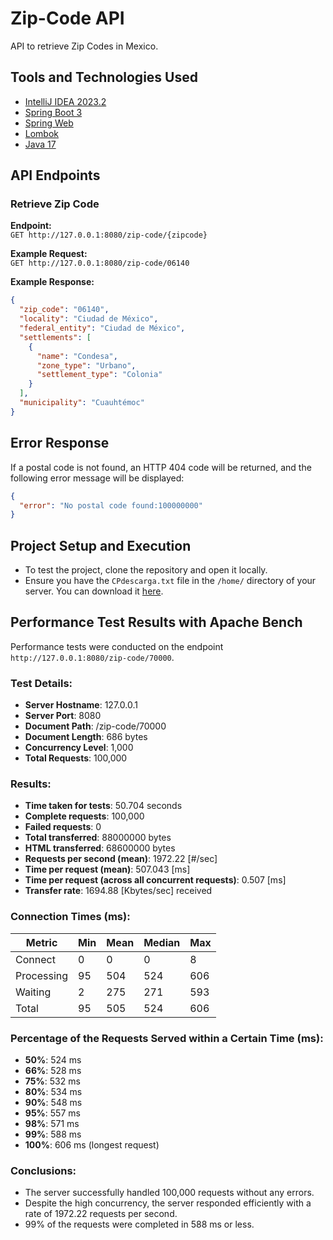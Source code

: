 # Zip-Code API
API to retrieve Zip Codes in Mexico.

## Tools and Technologies Used
- [IntelliJ IDEA 2023.2](https://www.jetbrains.com/idea/)
- [Spring Boot 3](https://spring.io/projects/spring-boot)
- [Spring Web](https://spring.io/guides/gs/rest-service/)
- [Lombok](https://projectlombok.org/)
- [Java 17](https://openjdk.java.net/projects/jdk/17/)

## API Endpoints

### Retrieve Zip Code

**Endpoint:**  
`GET http://127.0.0.1:8080/zip-code/{zipcode}`

**Example Request:**  
`GET http://127.0.0.1:8080/zip-code/06140`

**Example Response:**
```json
{
  "zip_code": "06140",
  "locality": "Ciudad de México",
  "federal_entity": "Ciudad de México",
  "settlements": [
    {
      "name": "Condesa",
      "zone_type": "Urbano",
      "settlement_type": "Colonia"
    }
  ],
  "municipality": "Cuauhtémoc"
}
```

## Error Response

If a postal code is not found, an HTTP 404 code will be returned, and the following error message will be displayed:

```json
{
  "error": "No postal code found:100000000"
}
```

## Project Setup and Execution

- To test the project, clone the repository and open it locally.
- Ensure you have the `CPdescarga.txt` file in the `/home/` directory of your server. You can download it [here](https://www.correosdemexico.gob.mx/SSLServicios/ConsultaCP/CodigoPostal_Exportar.aspx).



## Performance Test Results with Apache Bench

Performance tests were conducted on the endpoint `http://127.0.0.1:8080/zip-code/70000`.

### Test Details:

- **Server Hostname**: 127.0.0.1
- **Server Port**: 8080
- **Document Path**: /zip-code/70000
- **Document Length**: 686 bytes
- **Concurrency Level**: 1,000
- **Total Requests**: 100,000

### Results:

- **Time taken for tests**: 50.704 seconds
- **Complete requests**: 100,000
- **Failed requests**: 0
- **Total transferred**: 88000000 bytes
- **HTML transferred**: 68600000 bytes
- **Requests per second (mean)**: 1972.22 [#/sec]
- **Time per request (mean)**: 507.043 [ms]
- **Time per request (across all concurrent requests)**: 0.507 [ms]
- **Transfer rate**: 1694.88 [Kbytes/sec] received

### Connection Times (ms):

| Metric | Min | Mean | Median | Max |
|--------|-----|------|--------|-----|
| Connect | 0 | 0 | 0 | 8 |
| Processing | 95 | 504 | 524 | 606 |
| Waiting | 2 | 275 | 271 | 593 |
| Total | 95 | 505 | 524 | 606 |

### Percentage of the Requests Served within a Certain Time (ms):

- **50%**: 524 ms
- **66%**: 528 ms
- **75%**: 532 ms
- **80%**: 534 ms
- **90%**: 548 ms
- **95%**: 557 ms
- **98%**: 571 ms
- **99%**: 588 ms
- **100%**: 606 ms (longest request)

### Conclusions:

- The server successfully handled 100,000 requests without any errors.
- Despite the high concurrency, the server responded efficiently with a rate of 1972.22 requests per second.
- 99% of the requests were completed in 588 ms or less.

